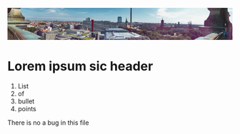  ![banner](img/berlin.jpg)

 # Lorem ipsum sic header


1. List
2. of
3. bullet
4. points



<p> There is no a bug in this file</p>

